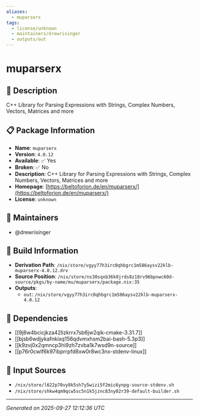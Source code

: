 ```yaml
---
aliases:
  - muparserx
tags:
  - license/unknown
  - maintainers/drewrisinger
  - outputs/out
---
```


# muparserx

## 📝 Description

C++ Library for Parsing Expressions with Strings, Complex Numbers, Vectors, Matrices and more

## 📋 Package Information

- **Name**: `muparserx`
- **Version**: `4.0.12`
- **Available**: ✅ Yes
- **Broken**: ✅ No
- **Description**: C++ Library for Parsing Expressions with Strings, Complex Numbers, Vectors, Matrices and more
- **Homepage**: [https://beltoforion.de/en/muparserx/](https://beltoforion.de/en/muparserx/)
- **License**: `unknown`
## 👥 Maintainers

- @drewrisinger


## 🔧 Build Information

- **Derivation Path**: `/nix/store/vgyy77h3irc0qhbgrc1m586aysv22klb-muparserx-4.0.12.drv`
- **Source Position**: `/nix/store/ns30sqxb36k8jrds8z18rv96bpnwc60d-source/pkgs/by-name/mu/muparserx/package.nix:35`
- **Outputs**:
  - `out`:  `/nix/store/vgyy77h3irc0qhbgrc1m586aysv22klb-muparserx-4.0.12`

## 🔗 Dependencies

- [[9j8w4bcicjkza42lizkrrx7sb6jw2qik-cmake-3.31.7]]
- [[bjsb6wdjykafnkixq156qdvmxhsm2bai-bash-5.3p3]]
- [[k9zvj0x2qmncp3hi9zh7zvba1k7wsd9n-source]]
- [[p76r0cwlf6k97ibprrpfd8xw0r8wc3nx-stdenv-linux]]

## 📁 Input Sources

- `/nix/store/l622p70vy8k5sh7y5wizi5f2mic6ynpg-source-stdenv.sh`
- `/nix/store/shkw4qm9qcw5sc5n1k5jznc83ny02r39-default-builder.sh`

---
*Generated on 2025-09-27 12:12:36 UTC*
